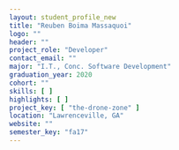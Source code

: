 ```yaml
---
layout: student_profile_new
title: "Reuben Boima Massaquoi"
logo: ""
header: ""
project_role: "Developer"
contact_email: ""
major: "I.T., Conc. Software Development"
graduation_year: 2020
cohort: ""
skills: [ ]
highlights: [ ]
project_key: [ "the-drone-zone" ]
location: "Lawrenceville, GA"
website: ""
semester_key: "fa17"
---
```

